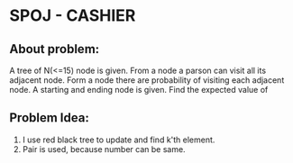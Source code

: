 # SPOJ - CASHIER

## About problem:  
A tree of N(<=15) node is given. From a node a parson can visit all its adjacent node. Form a node there are probability of visiting each adjacent node. A starting and ending node is given. Find the expected value of    
  

## Problem Idea:  

 1. I use red black tree to update and find k'th element.
 2. Pair is used, because number can be same. 

<!--stackedit_data:
eyJoaXN0b3J5IjpbOTA3NjczNzAyXX0=
-->